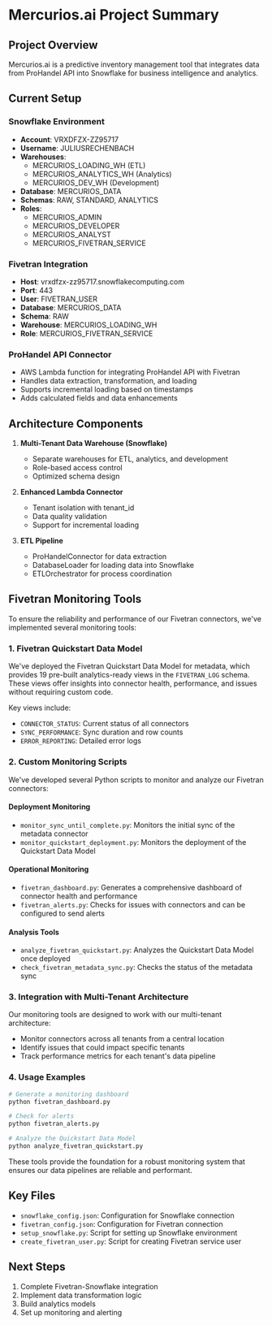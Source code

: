 # Mercurios.ai Project Summary

## Project Overview
Mercurios.ai is a predictive inventory management tool that integrates data from ProHandel API into Snowflake for business intelligence and analytics.

## Current Setup

### Snowflake Environment
- **Account**: VRXDFZX-ZZ95717
- **Username**: JULIUSRECHENBACH
- **Warehouses**: 
  - MERCURIOS_LOADING_WH (ETL)
  - MERCURIOS_ANALYTICS_WH (Analytics)
  - MERCURIOS_DEV_WH (Development)
- **Database**: MERCURIOS_DATA
- **Schemas**: RAW, STANDARD, ANALYTICS
- **Roles**: 
  - MERCURIOS_ADMIN
  - MERCURIOS_DEVELOPER
  - MERCURIOS_ANALYST
  - MERCURIOS_FIVETRAN_SERVICE

### Fivetran Integration
- **Host**: vrxdfzx-zz95717.snowflakecomputing.com
- **Port**: 443
- **User**: FIVETRAN_USER
- **Database**: MERCURIOS_DATA
- **Schema**: RAW
- **Warehouse**: MERCURIOS_LOADING_WH
- **Role**: MERCURIOS_FIVETRAN_SERVICE

### ProHandel API Connector
- AWS Lambda function for integrating ProHandel API with Fivetran
- Handles data extraction, transformation, and loading
- Supports incremental loading based on timestamps
- Adds calculated fields and data enhancements

## Architecture Components
1. **Multi-Tenant Data Warehouse (Snowflake)**
   - Separate warehouses for ETL, analytics, and development
   - Role-based access control
   - Optimized schema design

2. **Enhanced Lambda Connector**
   - Tenant isolation with tenant_id
   - Data quality validation
   - Support for incremental loading

3. **ETL Pipeline**
   - ProHandelConnector for data extraction
   - DatabaseLoader for loading data into Snowflake
   - ETLOrchestrator for process coordination

## Fivetran Monitoring Tools

To ensure the reliability and performance of our Fivetran connectors, we've implemented several monitoring tools:

### 1. Fivetran Quickstart Data Model

We've deployed the Fivetran Quickstart Data Model for metadata, which provides 19 pre-built analytics-ready views in the `FIVETRAN_LOG` schema. These views offer insights into connector health, performance, and issues without requiring custom code.

Key views include:
- `CONNECTOR_STATUS`: Current status of all connectors
- `SYNC_PERFORMANCE`: Sync duration and row counts
- `ERROR_REPORTING`: Detailed error logs

### 2. Custom Monitoring Scripts

We've developed several Python scripts to monitor and analyze our Fivetran connectors:

#### Deployment Monitoring
- `monitor_sync_until_complete.py`: Monitors the initial sync of the metadata connector
- `monitor_quickstart_deployment.py`: Monitors the deployment of the Quickstart Data Model

#### Operational Monitoring
- `fivetran_dashboard.py`: Generates a comprehensive dashboard of connector health and performance
- `fivetran_alerts.py`: Checks for issues with connectors and can be configured to send alerts

#### Analysis Tools
- `analyze_fivetran_quickstart.py`: Analyzes the Quickstart Data Model once deployed
- `check_fivetran_metadata_sync.py`: Checks the status of the metadata sync

### 3. Integration with Multi-Tenant Architecture

Our monitoring tools are designed to work with our multi-tenant architecture:
- Monitor connectors across all tenants from a central location
- Identify issues that could impact specific tenants
- Track performance metrics for each tenant's data pipeline

### 4. Usage Examples

```bash
# Generate a monitoring dashboard
python fivetran_dashboard.py

# Check for alerts
python fivetran_alerts.py

# Analyze the Quickstart Data Model
python analyze_fivetran_quickstart.py
```

These tools provide the foundation for a robust monitoring system that ensures our data pipelines are reliable and performant.

## Key Files
- `snowflake_config.json`: Configuration for Snowflake connection
- `fivetran_config.json`: Configuration for Fivetran connection
- `setup_snowflake.py`: Script for setting up Snowflake environment
- `create_fivetran_user.py`: Script for creating Fivetran service user

## Next Steps
1. Complete Fivetran-Snowflake integration
2. Implement data transformation logic
3. Build analytics models
4. Set up monitoring and alerting
